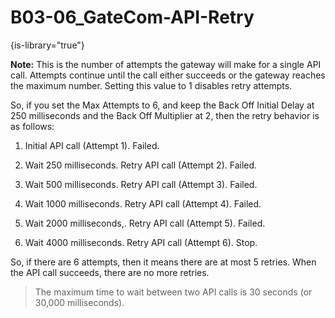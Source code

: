 # B03-06_GateCom-API-Retry

{is-library="true"}

<snippet id="B03-06_GateCom-API-Retry_snippet"> **Note:** This is the number of attempts the gateway will make for a single API call. Attempts continue until the call either succeeds or the gateway reaches the maximum number. Setting this value to 1 disables retry attempts.

So, if you set the Max Attempts to 6, and keep the Back Off Initial Delay at 250 milliseconds and the Back Off Multiplier at 2, then the retry behavior is as follows:

1. Initial API call (Attempt 1). Failed.

2. Wait 250 milliseconds. Retry API call (Attempt 2). Failed.

3. Wait 500 milliseconds. Retry API call (Attempt 3). Failed.

4. Wait 1000 milliseconds. Retry API call (Attempt 4). Failed.

5. Wait 2000 milliseconds,. Retry API call (Attempt 5). Failed.

6. Wait 4000 milliseconds. Retry API call (Attempt 6). Stop.

So, if there are 6 attempts, then it means there are at most 5 retries. When the API call succeeds, there are no more retries.

> The maximum time to wait between two API calls is 30 seconds (or 30,000 milliseconds).


</snippet>
